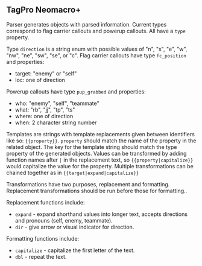 TagPro Neomacro+
----------------

Parser generates objects with parsed information. Current types correspond to flag carrier callouts and powerup callouts. All have a `type` property.

Type `direction` is a string enum with possible values of "n", "s", "e", "w", "nw", "ne", "sw", "se", or "c".
Flag carrier callouts have type `fc_position` and properties:
* target: "enemy" or "self"
* loc: one of direction

Powerup callouts have type `pup_grabbed` and properties:
* who: "enemy", "self", "teammate"
* what: "rb", "jj", "tp", "ts"
* where: one of direction
* when: 2 character string number

Templates are strings with template replacements given between identifiers like so: `{{property}}`. `property` should match the name of the property in the related object. The key for the template string should match the type property of the generated objects. Values can be transformed by adding function names after `|` in the replacement text, so `{{property|capitalize}}` would capitalize the value for the property. Multiple transformations can be chained together as in `{{target|expand|capitalize}}`

Transformations have two purposes, replacement and formatting. Replacement transformations should be run before those for formatting..

Replacement functions include:
* `expand` - expand shorthand values into longer text, accepts directions and pronouns (self, enemy, teammate).
* `dir` - give arrow or visual indicator for direction.

Formatting functions include:
* `capitalize` - capitalize the first letter of the text.
* `dbl` - repeat the text.
